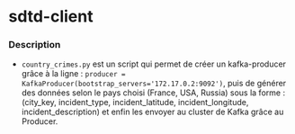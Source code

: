 # sdtd-client

### Description 

- `country_crimes.py` est un script qui permet de créer un kafka-producer grâce à la ligne : `producer = KafkaProducer(bootstrap_servers='172.17.0.2:9092')`, puis de générer des données selon le pays choisi (France, USA, Russia) sous la forme : (city_key, incident_type, incident_latitude, incident_longitude, incident_description) et enfin les envoyer au cluster de Kafka grâce au Producer.
